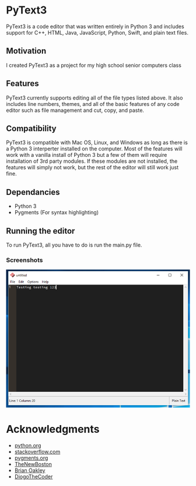 # PyText3

PyText3 is a code editor that was written entirely in Python 3 and includes support for C++, HTML, Java, JavaScript, Python, Swift, and plain text files.

## Motivation

I created PyText3 as a project for my high school senior computers class

## Features

PyText3 currently supports editing all of the file types listed above. It also includes line numbers, themes, and all of the basic features of any code editor such as file management and cut, copy, and paste.

## Compatibility

PyText3 is compatible with Mac OS, Linux, and Windows as long as there is a Python 3 interperter installed on the computer. Most of the features will work with a vanilla install of Python 3 but a few of them will require installation of 3rd party modules. If these modules are not installed, the features will simply not work, but the rest of the editor will still work just fine.

## Dependancies
 - Python 3
 - Pygments (For syntax highlighting)

## Running the editor
To run PyText3, all you have to do is run the main.py file.

### Screenshots
<img src="/images/Screenshots/windows.png" alt="Screenshot of PyText3 running on Windows 10">

# Acknowledgments

* [python.org](python.org)
* [stackoverflow.com](stackoverflow.com)
* [pygments.org](pygments.org)
* [TheNewBoston](https://www.youtube.com/user/thenewboston)
* [Brian Oakley](https://stackoverflow.com/users/7432/bryan-oakley)
* [DiogoTheCoder](https://www.youtube.com/channel/UCDDLOEVnBVlAMSbYRzuH-ww)
